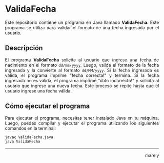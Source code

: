 # ValidaFecha

<p align="justify"> Este repositorio contiene un programa en Java llamado <b>ValidaFecha</b>. Este programa se utiliza para validar el formato de una fecha ingresada por el usuario.</p>

## Descripción

<p align="justify"> El programa <b>ValidaFecha</b> solicita al usuario que ingrese una fecha de nacimiento en el formato <code>dd/mm/yyyy</code>. Luego, valida el formato de la fecha ingresada y la convierte al formato <code>dd/MM/yyyy</code>. Si la fecha ingresada es válida, el programa imprime "fecha correcta!" y termina. Si la fecha ingresada no es válida, el programa imprime "dato incorrecto!" y solicita al usuario que ingrese una nueva fecha. Este proceso se repite hasta que el usuario ingrese una fecha válida.</p>

## Cómo ejecutar el programa

<p align="justify"> Para ejecutar el programa, necesitas tener instalado Java en tu máquina. Luego, puedes compilar y ejecutar el programa utilizando los siguientes comandos en la terminal: </p>

```bash
javac ValidaFecha.java
java ValidaFecha

````
<hr>
<p align="right"> marely </p>
